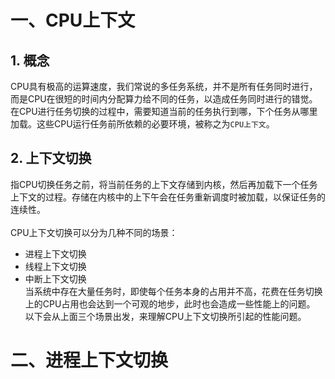 # 一、CPU上下文  
## 1. 概念  
CPU具有极高的运算速度，我们常说的多任务系统，并不是所有任务同时进行，而是CPU在很短的时间内分配算力给不同的任务，以造成任务同时进行的错觉。  
在CPU进行任务切换的过程中，需要知道当前的任务执行到哪，下个任务从哪里加载。这些CPU运行任务前所依赖的必要环境，被称之为```CPU上下文```。 
  
## 2. 上下文切换  
指CPU切换任务之前，将当前任务的上下文存储到内核，然后再加载下一个任务上下文的过程。存储在内核中的上下午会在任务重新调度时被加载，以保证任务的连续性。  
<br>
CPU上下文切换可以分为几种不同的场景：  
- 进程上下文切换
- 线程上下文切换
- 中断上下文切换  
当系统中存在大量任务时，即使每个任务本身的占用并不高，花费在任务切换上的CPU占用也会达到一个可观的地步，此时也会造成一些性能上的问题。  
以下会从上面三个场景出发，来理解CPU上下文切换所引起的性能问题。  

# 二、进程上下文切换
